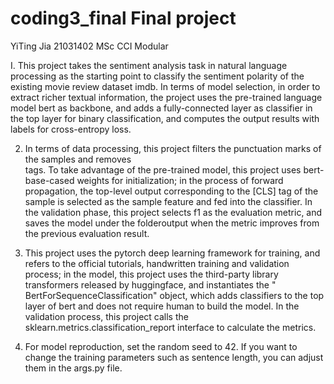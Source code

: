# coding3_final Final project



YiTing Jia
21031402
MSc CCI Modular



I. This project takes the sentiment analysis task in natural language processing as the starting point to classify the sentiment polarity of the existing movie review dataset imdb. In terms of model selection, in order to extract richer textual information, the project uses the pre-trained language model bert as backbone, and adds a fully-connected layer as classifier in the top layer for binary classification, and computes the output results with labels for cross-entropy loss.


2. In terms of data processing, this project filters the punctuation marks of the samples and removes <br />tags. To take advantage of the pre-trained model, this project uses bert-base-cased weights for initialization; in the process of forward propagation, the top-level output corresponding to the [CLS] tag of the sample is selected as the sample feature and fed into the classifier. In the validation phase, this project selects f1 as the evaluation metric, and saves the model under the folderoutput when the metric improves from the previous evaluation result.


3. This project uses the pytorch deep learning framework for training, and refers to the official tutorials, handwritten training and validation process; in the model, this project uses the third-party library transformers released by huggingface, and instantiates the " BertForSequenceClassification" object, which adds classifiers to the top layer of bert and does not require human to build the model. In the validation process, this project calls the sklearn.metrics.classification_report interface to calculate the metrics.


4. For model reproduction, set the random seed to 42. If you want to change the training parameters such as sentence length, you can adjust them in the args.py file.
